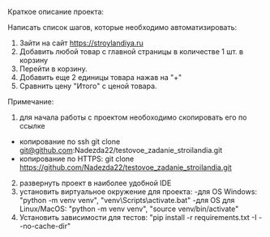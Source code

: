 Краткое описание проекта:

Написать список шагов, которые необходимо автоматизировать:

1. Зайти на сайт https://stroylandiya.ru
2. Добавить любой товар с главной страницы в количестве 1 шт. в корзину
3. Перейти в корзину.
4. Добавить еще 2 единицы товара нажав на "+"
5. Сравнить цену "Итого" с ценой товара.

Примечание:
1. для начала работы с проектом необоходимо скопировать его по ссылке
- копирование по ssh git clone git@github.com:Nadezda22/testovoe_zadanie_stroilandia.git
- копирование по HTTPS: git clone https://github.com/Nadezda22/testovoe_zadanie_stroilandia.git
2. развернуть проект в наиболее удобной IDE
3. установить виртуальное окружение для проекта:
-для OS Windows: "python -m venv venv", "venv\Scripts\activate.bat"
-для OS для Linux/MacOS: "python -m venv venv", "source venv/bin/activate"
4. Установить зависимости для тестов: "pip install -r requirements.txt -I --no-cache-dir"